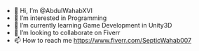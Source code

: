 - 👋 Hi, I’m @AbdulWahabXVI
- 👀 I’m interested in Programming
- 🌱 I’m currently learning Game Development in Unity3D
- 💞️ I’m looking to collaborate on Fiverr
- 📫 How to reach me https://www.fiverr.com/SepticWahab007

<!---
SepticWahab/SepticWahab is a ✨ special ✨ repository because its `README.md` (this file) appears on your GitHub profile.
You can click the Preview link to take a look at your changes.
--->
